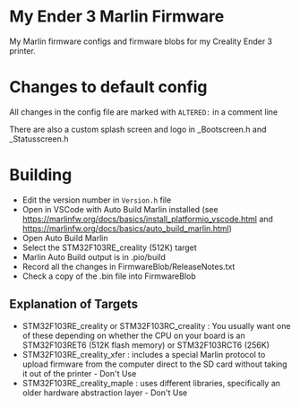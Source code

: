 # My Ender 3 Marlin Firmware
My Marlin firmware configs and firmware blobs for my Creality Ender 3 printer.

# Changes to default config
All changes in the config file are marked with `ALTERED:` in a comment line

There are also a custom splash screen and logo in _Bootscreen.h and _Statusscreen.h


# Building
* Edit the version number in `Version.h` file
* Open in VSCode with Auto Build Marlin installed (see https://marlinfw.org/docs/basics/install_platformio_vscode.html and https://marlinfw.org/docs/basics/auto_build_marlin.html)
* Open Auto Build Marlin
* Select the STM32F103RE_creality (512K) target
* Marlin Auto Build output is in .pio/build
* Record all the changes in FirmwareBlob/ReleaseNotes.txt
* Check a copy of the .bin file into FirmwareBlob

## Explanation of Targets
* STM32F103RE_creality or STM32F103RC_creality :  You usually want one of these depending on whether the CPU on your board is an STM32F103RET6 (512K flash memory) or STM32F103RCT6 (256K)
* STM32F103RE_creality_xfer : includes a special Marlin protocol to upload firmware from the computer direct to the SD card without taking it out of the printer - Don't Use
* STM32F103RE_creality_maple : uses different libraries, specifically an older hardware abstraction layer - Don't Use

